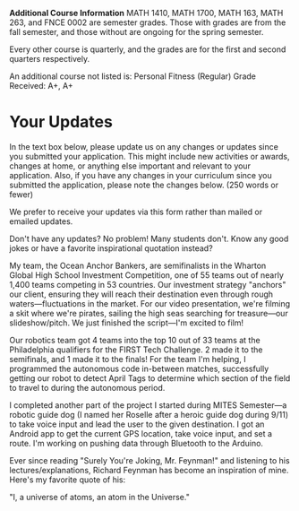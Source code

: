 **Additional Course Information**
MATH 1410, MATH 1700, MATH 163, MATH 263, and FNCE 0002 are semester grades. Those with grades are from the fall semester, and those without are ongoing for the spring semester. 

Every other course is quarterly, and the grades are for the first and second quarters respectively.

An additional course not listed is:
Personal Fitness (Regular) Grade Received: A+, A+


# Your Updates
In the text box below, please update us on any changes or updates since you submitted your application. This might include new activities or awards, changes at home, or anything else important and relevant to your application. Also, if you have any changes in your curriculum since you submitted the application, please note the changes below. (250 words or fewer)

We prefer to receive your updates via this form rather than mailed or emailed updates.

Don't have any updates? No problem! Many students don't. Know any good jokes or have a favorite inspirational quotation instead?

My team, the Ocean Anchor Bankers, are semifinalists in the Wharton Global High School Investment Competition, one of 55 teams out of nearly 1,400 teams competing in 53 countries. Our investment strategy "anchors" our client, ensuring they will reach their destination even through rough waters—fluctuations in the market. For our video presentation, we're filming a skit where we're pirates, sailing the high seas searching for treasure—our slideshow/pitch. We just finished the script—I'm excited to film!

Our robotics team got 4 teams into the top 10 out of 33 teams at the Philadelphia qualifiers for the FIRST Tech Challenge. 2 made it to the semifinals, and 1 made it to the finals! For the team I'm helping, I programmed the autonomous code in-between matches, successfully getting our robot to detect April Tags to determine which section of the field to travel to during the autonomous period. 

I completed another part of the project I started during MITES Semester—a robotic guide dog (I named her Roselle after a heroic guide dog during 9/11) to take voice input and lead the user to the given destination. I got an Android app to get the current GPS location, take voice input, and set a route. I'm working on pushing data through Bluetooth to the Arduino.

Ever since reading "Surely You're Joking, Mr. Feynman!" and listening to his lectures/explanations, Richard Feynman has become an inspiration of mine. Here's my favorite quote of his:

"I, a universe of atoms, an atom in the Universe."